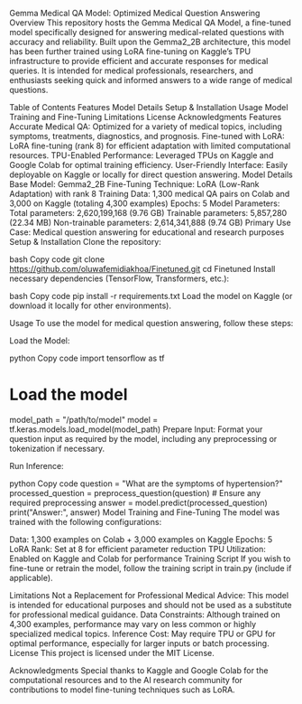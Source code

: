 Gemma Medical QA Model: Optimized Medical Question Answering
Overview
This repository hosts the Gemma Medical QA Model, a fine-tuned model specifically designed for answering medical-related questions with accuracy and reliability. Built upon the Gemma2_2B architecture, this model has been further trained using LoRA fine-tuning on Kaggle’s TPU infrastructure to provide efficient and accurate responses for medical queries. It is intended for medical professionals, researchers, and enthusiasts seeking quick and informed answers to a wide range of medical questions.

Table of Contents
Features
Model Details
Setup & Installation
Usage
Model Training and Fine-Tuning
Limitations
License
Acknowledgments
Features
Accurate Medical QA: Optimized for a variety of medical topics, including symptoms, treatments, diagnostics, and prognosis.
Fine-tuned with LoRA: LoRA fine-tuning (rank 8) for efficient adaptation with limited computational resources.
TPU-Enabled Performance: Leveraged TPUs on Kaggle and Google Colab for optimal training efficiency.
User-Friendly Interface: Easily deployable on Kaggle or locally for direct question answering.
Model Details
Base Model: Gemma2_2B
Fine-Tuning Technique: LoRA (Low-Rank Adaptation) with rank 8
Training Data: 1,300 medical QA pairs on Colab and 3,000 on Kaggle (totaling 4,300 examples)
Epochs: 5
Model Parameters:
Total parameters: 2,620,199,168 (9.76 GB)
Trainable parameters: 5,857,280 (22.34 MB)
Non-trainable parameters: 2,614,341,888 (9.74 GB)
Primary Use Case: Medical question answering for educational and research purposes
Setup & Installation
Clone the repository:

bash
Copy code
git clone https://github.com/oluwafemidiakhoa/Finetuned.git
cd Finetuned
Install necessary dependencies (TensorFlow, Transformers, etc.):

bash
Copy code
pip install -r requirements.txt
Load the model on Kaggle (or download it locally for other environments).

Usage
To use the model for medical question answering, follow these steps:

Load the Model:

python
Copy code
import tensorflow as tf

# Load the model
model_path = "/path/to/model"
model = tf.keras.models.load_model(model_path)
Prepare Input: Format your question input as required by the model, including any preprocessing or tokenization if necessary.

Run Inference:

python
Copy code
question = "What are the symptoms of hypertension?"
processed_question = preprocess_question(question)  # Ensure any required preprocessing
answer = model.predict(processed_question)
print("Answer:", answer)
Model Training and Fine-Tuning
The model was trained with the following configurations:

Data: 1,300 examples on Colab + 3,000 examples on Kaggle
Epochs: 5
LoRA Rank: Set at 8 for efficient parameter reduction
TPU Utilization: Enabled on Kaggle and Colab for performance
Training Script
If you wish to fine-tune or retrain the model, follow the training script in train.py (include if applicable).

Limitations
Not a Replacement for Professional Medical Advice: This model is intended for educational purposes and should not be used as a substitute for professional medical guidance.
Data Constraints: Although trained on 4,300 examples, performance may vary on less common or highly specialized medical topics.
Inference Cost: May require TPU or GPU for optimal performance, especially for larger inputs or batch processing.
License
This project is licensed under the MIT License.

Acknowledgments
Special thanks to Kaggle and Google Colab for the computational resources and to the AI research community for contributions to model fine-tuning techniques such as LoRA.
